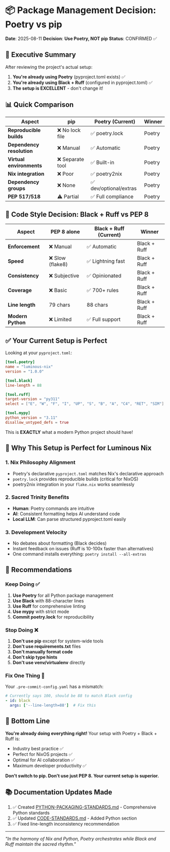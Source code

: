 # 📦 Package Management Decision: Poetry vs pip

**Date**: 2025-08-11
**Decision**: **Use Poetry, NOT pip**
**Status**: CONFIRMED ✅

## 🎯 Executive Summary

After reviewing the project's actual setup:
1. **You're already using Poetry** (pyproject.toml exists) ✅
2. **You're already using Black + Ruff** (configured in pyproject.toml) ✅
3. **The setup is EXCELLENT** - don't change it!

## 📊 Quick Comparison

| Aspect | pip | Poetry (Current) | Winner |
|--------|-----|---------|--------|
| **Reproducible builds** | ❌ No lock file | ✅ poetry.lock | Poetry |
| **Dependency resolution** | ❌ Manual | ✅ Automatic | Poetry |
| **Virtual environments** | ❌ Separate tool | ✅ Built-in | Poetry |
| **Nix integration** | ❌ Poor | ✅ poetry2nix | Poetry |
| **Dependency groups** | ❌ None | ✅ dev/optional/extras | Poetry |
| **PEP 517/518** | ⚠️ Partial | ✅ Full compliance | Poetry |

## 🐍 Code Style Decision: Black + Ruff vs PEP 8

| Aspect | PEP 8 alone | Black + Ruff (Current) | Winner |
|--------|-------------|------------------------|--------|
| **Enforcement** | ❌ Manual | ✅ Automatic | Black + Ruff |
| **Speed** | ❌ Slow (flake8) | ✅ Lightning fast | Black + Ruff |
| **Consistency** | ❌ Subjective | ✅ Opinionated | Black + Ruff |
| **Coverage** | ❌ Basic | ✅ 700+ rules | Black + Ruff |
| **Line length** | 79 chars | 88 chars | Black + Ruff |
| **Modern Python** | ❌ Limited | ✅ Full support | Black + Ruff |

## ✅ Your Current Setup is Perfect

Looking at your `pyproject.toml`:

```toml
[tool.poetry]
name = "luminous-nix"
version = "1.0.0"

[tool.black]
line-length = 88

[tool.ruff]
target-version = "py311"
select = ["E", "W", "F", "I", "UP", "S", "B", "A", "C4", "RET", "SIM"]

[tool.mypy]
python_version = "3.11"
disallow_untyped_defs = true
```

This is **EXACTLY** what a modern Python project should have!

## 🚀 Why This Setup is Perfect for Luminous Nix

### 1. **Nix Philosophy Alignment**
- Poetry's declarative `pyproject.toml` matches Nix's declarative approach
- `poetry.lock` provides reproducible builds (critical for NixOS)
- poetry2nix integration in your `flake.nix` works seamlessly

### 2. **Sacred Trinity Benefits**
- **Human**: Poetry commands are intuitive
- **AI**: Consistent formatting helps AI understand code
- **Local LLM**: Can parse structured pyproject.toml easily

### 3. **Development Velocity**
- No debates about formatting (Black decides)
- Instant feedback on issues (Ruff is 10-100x faster than alternatives)
- One command installs everything: `poetry install --all-extras`

## 📝 Recommendations

### Keep Doing ✅
1. **Use Poetry** for all Python package management
2. **Use Black** with 88-character lines
3. **Use Ruff** for comprehensive linting
4. **Use mypy** with strict mode
5. **Commit poetry.lock** for reproducibility

### Stop Doing ❌
1. **Don't use pip** except for system-wide tools
2. **Don't use requirements.txt** files
3. **Don't manually format code**
4. **Don't skip type hints**
5. **Don't use venv/virtualenv** directly

### Fix One Thing 🔧
Your `.pre-commit-config.yaml` has a mismatch:
```yaml
# Currently says 100, should be 88 to match Black config
- id: black
  args: ['--line-length=88']  # Fix this
```

## 🎉 Bottom Line

**You're already doing everything right!** Your setup with Poetry + Black + Ruff is:
- Industry best practice ✅
- Perfect for NixOS projects ✅
- Optimal for AI collaboration ✅
- Maximum developer productivity ✅

**Don't switch to pip. Don't use just PEP 8. Your current setup is superior.**

## 📚 Documentation Updates Made

1. ✅ Created [PYTHON-PACKAGING-STANDARDS.md](./PYTHON-PACKAGING-STANDARDS.md) - Comprehensive Python standards
2. ✅ Updated [CODE-STANDARDS.md](./03-DEVELOPMENT/04-CODE-STANDARDS.md) - Added Python section
3. ✅ Fixed line-length inconsistency recommendation

---

*"In the harmony of Nix and Python, Poetry orchestrates while Black and Ruff maintain the sacred rhythm."*
